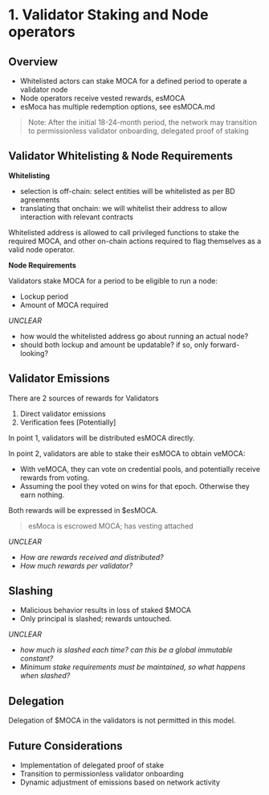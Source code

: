 # 1. Validator Staking and Node operators

## Overview

- Whitelisted actors can stake MOCA for a defined period to operate a validator node
- Node operators receive vested rewards, esMOCA
- esMoca has multiple redemption options, see esMOCA.md

> Note: After the initial 18-24-month period, the network may transition to permissionless validator onboarding, delegated proof of staking

## Validator Whitelisting & Node Requirements

**Whitelisting**

- selection is off-chain: select entities will be whitelisted as per BD agreements
- translating that onchain: we will whitelist their address to allow interaction with relevant contracts

Whitelisted address is allowed to call privileged functions to stake the required MOCA, and other on-chain actions required to flag themselves as a valid node operator.

**Node Requirements**

Validators stake MOCA for a period to be eligible to run a node:

- Lockup period
- Amount of MOCA required

*UNCLEAR*

- how would the whitelisted address go about running an actual node?
- should both lockup and amount be updatable? if so, only forward-looking?

## Validator Emissions

There are 2 sources of rewards for Validators

1. Direct validator emissions
2. Verification fees [Potentially]

In point 1, validators will be distributed esMOCA directly.

In point 2, validators are able to stake their esMOCA to obtain veMOCA:

- With veMOCA, they can vote on credential pools, and potentially receive rewards from voting.
- Assuming the pool they voted on wins for that epoch. Otherwise they earn nothing.

Both rewards will be expressed in $esMOCA.
> esMoca is escrowed MOCA; has vesting attached

*UNCLEAR*

- *How are rewards received and distributed?*
- *How much rewards per validator?*

## Slashing

- Malicious behavior results in loss of staked $MOCA
- Only principal is slashed; rewards untouched.

*UNCLEAR*

- *how much is slashed each time? can this be a global immutable constant?*
- *Minimum stake requirements must be maintained, so what happens when slashed?*

## Delegation

Delegation of $MOCA in the validators is not permitted in this model.

## Future Considerations

- Implementation of delegated proof of stake
- Transition to permissionless validator onboarding
- Dynamic adjustment of emissions based on network activity